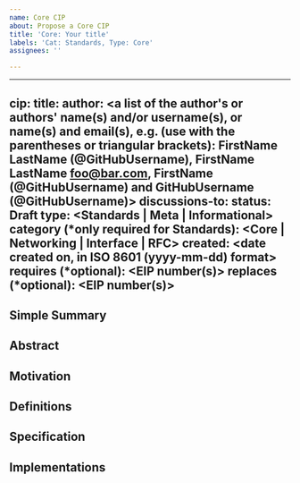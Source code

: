 ```yaml
---
name: Core CIP
about: Propose a Core CIP
title: 'Core: Your title'
labels: 'Cat: Standards, Type: Core'
assignees: ''

---
```


---
cip: <to be assigned>
title: <CIP title>
author: <a list of the author's or authors' name(s) and/or username(s), or name(s) and email(s), e.g. (use with the parentheses or triangular brackets): FirstName LastName (@GitHubUsername), FirstName LastName <foo@bar.com>, FirstName (@GitHubUsername) and GitHubUsername (@GitHubUsername)>
discussions-to: <URL of the github issue for this CIP>
status: Draft
type: <Standards | Meta | Informational>
category (*only required for Standards): <Core | Networking | Interface | RFC>
created: <date created on, in ISO 8601 (yyyy-mm-dd) format>
requires (*optional): <EIP number(s)>
replaces (*optional): <EIP number(s)>
---

## Simple Summary



## Abstract



## Motivation



## Definitions



## Specification



## Implementations
